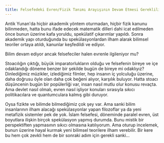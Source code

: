 ```yaml
---
title: Felsefedeki Evren/Fizik Tanımı Arayışının Devam Etmesi Gerekliliği Üzerine
---
```


Antik Yunan'da hiçbir akademik yöntem oturmadan, hiçbir fizik kanunu bilinmeden,
hatta bunu ifade edecek matematik dilleri dahi icat edilmeden önce bunun üzerine
kafa yoruldu, spekülatif çıkarımlar yapıldı. Sonra akademik yapı oturduğunda bu
spekülasyonlardan ilham alarak bilimsel teoriler ortaya atıldı, kanunlar
keşfedildi ve ediyor.

Bilim devam ediyor ancak felsefeciler halen evrenle ilgileniyor mu?

Stoacılığın çıktığı, büyük imparatorlukların olduğu ve felsefenin bireye ve içe
odaklandığı döneme benzer bir şekilde bugün de bireye mi odaklıyız? Dinlediğimiz
müzikler, izlediğimiz filmler, hep insanın iç yolculuğu üzerine, daha doğrusu
öyle olan daha çok beğeni alıyor, karşılık buluyor. Hatta stoacı düşüncenin
bugün bir popülerliği var, insan nasıl mutlu olur konusu revaçta. Ama devlet
nasıl olmalı, evren nasıl işliyor konuları sırasıyla sıkıcı politikacılara ve
quantumculara kalmış gibi duruyor.

Oysa fizikte ve bilimde bilmediğimiz çok şey var. Ama sanki bilim insanlarının
ilham alacağı spekülasyonlar yapan filozoflar ya da yeni metafizik sistemler pek
de yok. İslam felsefesi, döneminde paralel evren, üst boyutlara ilişkin birçok
spekülasyon yapmış durumda. Bunu mistik bir perspektiften yapmasının sıkıcı
olmasına katılıyorum. Ama oturup incelemek, bunun üzerine hayal kurmak yeni
bilimsel teorilere ilham verebilir. Bir kere bu hem çok zevkli hem de bir
sonraki adım için gerekli sanki...
